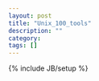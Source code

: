 ```yaml
---
layout: post
title: "Unix_100_tools"
description: ""
category: 
tags: []
---
```

{% include JB/setup %}
